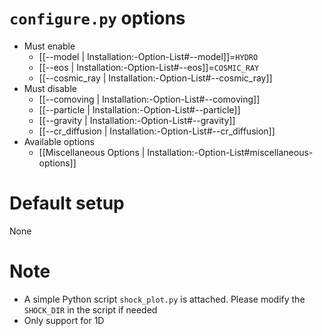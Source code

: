 # `configure.py` options
- Must enable
  - [[--model | Installation:-Option-List#--model]]=`HYDRO`
  - [[--eos | Installation:-Option-List#--eos]]=`COSMIC_RAY`
  - [[--cosmic_ray | Installation:-Option-List#--cosmic_ray]]
- Must disable
  - [[--comoving | Installation:-Option-List#--comoving]]
  - [[--particle | Installation:-Option-List#--particle]]
  - [[--gravity | Installation:-Option-List#--gravity]]
  - [[--cr_diffusion | Installation:-Option-List#--cr_diffusion]]
- Available options
  - [[Miscellaneous Options | Installation:-Option-List#miscellaneous-options]]


# Default setup
None


# Note
- A simple Python script `shock_plot.py` is attached. Please modify the `SHOCK_DIR` in the script if needed
- Only support for 1D
